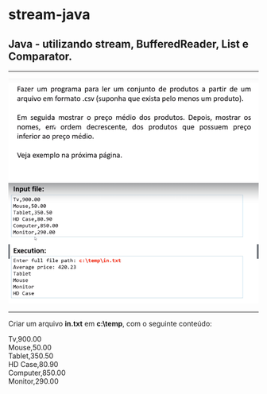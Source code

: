 # stream-java
## Java - utilizando stream, BufferedReader, List e Comparator.

------------------------------------------------------------------------------------

<p align="center" width="800">
<img src=".github/image1.PNG" />
<img src=".github/image2.PNG" />
</p>

------------------------------------------------------------------------------------

Criar um arquivo **in.txt** em **c:\temp**, com o seguinte conteúdo:

Tv,900.00  
Mouse,50.00  
Tablet,350.50  
HD Case,80.90  
Computer,850.00  
Monitor,290.00  
